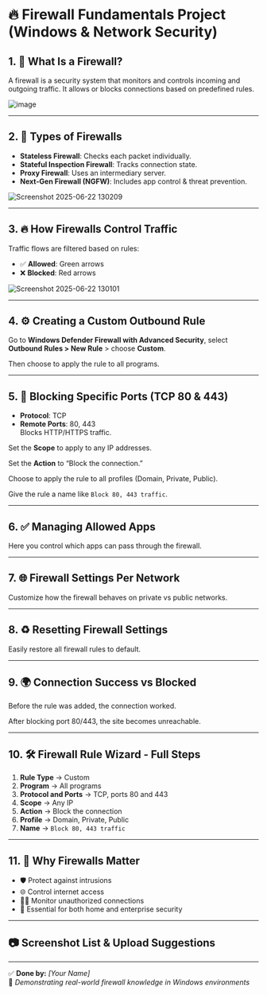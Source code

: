 # 🔥 Firewall Fundamentals Project (Windows & Network Security)

## 1. 🔐 What Is a Firewall?

A firewall is a security system that monitors and controls incoming and outgoing traffic. It allows or blocks connections based on predefined rules.

![image](https://github.com/user-attachments/assets/d0d7da34-7d72-44e0-8f9a-9994882c91b8)

---

## 2. 🧱 Types of Firewalls

- **Stateless Firewall**: Checks each packet individually.
- **Stateful Inspection Firewall**: Tracks connection state.
- **Proxy Firewall**: Uses an intermediary server.
- **Next-Gen Firewall (NGFW)**: Includes app control & threat prevention.

![Screenshot 2025-06-22 130209](https://github.com/user-attachments/assets/5c47bbab-271c-40eb-8cb5-62ab169bacda)

---

## 3. 🔥 How Firewalls Control Traffic

Traffic flows are filtered based on rules:
- ✅ **Allowed**: Green arrows
- ❌ **Blocked**: Red arrows

![Screenshot 2025-06-22 130101](https://github.com/user-attachments/assets/0e63c2e8-d6be-4006-b3eb-0d606e676362)

---

## 4. ⚙️ Creating a Custom Outbound Rule

Go to **Windows Defender Firewall with Advanced Security**, select **Outbound Rules > New Rule** > choose **Custom**.

<!-- Screenshot 03: Rule Type - Custom -->

Then choose to apply the rule to all programs.

<!-- Screenshot 04: Program - All programs -->

---

## 5. 🚫 Blocking Specific Ports (TCP 80 & 443)

- **Protocol**: TCP  
- **Remote Ports**: 80, 443  
Blocks HTTP/HTTPS traffic.

<!-- Screenshot 05: Protocol & Ports TCP 80, 443 -->

Set the **Scope** to apply to any IP addresses.

<!-- Screenshot 06: Scope - Any IP -->

Set the **Action** to “Block the connection.”

<!-- Screenshot 07: Action - Block the connection -->

Choose to apply the rule to all profiles (Domain, Private, Public).

<!-- Screenshot 08: Profile - All selected -->

Give the rule a name like `Block 80, 443 traffic`.

<!-- Screenshot 09: Rule created successfully (shows rule list) -->

---

## 6. ✅ Managing Allowed Apps

Here you control which apps can pass through the firewall.

<!-- Screenshot 10: Allowed apps and features -->

---

## 7. 🌐 Firewall Settings Per Network

Customize how the firewall behaves on private vs public networks.

<!-- Screenshot 11: Customize network settings -->

---

## 8. ♻️ Resetting Firewall Settings

Easily restore all firewall rules to default.

<!-- Screenshot 12: Restore defaults screen -->

---

## 9. 🌍 Connection Success vs Blocked

Before the rule was added, the connection worked.

<!-- Screenshot 13: Connected Successfully to 10.10.10.10 -->

After blocking port 80/443, the site becomes unreachable.

<!-- Screenshot 14: Can't reach this page (blocked) -->

---

## 10. 🛠 Firewall Rule Wizard - Full Steps

1. **Rule Type** → Custom  
2. **Program** → All programs  
3. **Protocol and Ports** → TCP, ports 80 and 443  
4. **Scope** → Any IP  
5. **Action** → Block the connection  
6. **Profile** → Domain, Private, Public  
7. **Name** → `Block 80, 443 traffic`

---

## 11. 🧠 Why Firewalls Matter

- 🛡️ Protect against intrusions  
- 🌐 Control internet access  
- 🕵️‍♂️ Monitor unauthorized connections  
- 🔐 Essential for both home and enterprise security

---

## 📷 Screenshot List & Upload Suggestions


---

✅ **Done by:** *[Your Name]*  
🧠 *Demonstrating real-world firewall knowledge in Windows environments*
